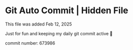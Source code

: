 # Git Auto Commit | Hidden File

This file was added Feb 12, 2025

Just for fun and keeping my daily git commit active 🤪

commit number: 673986
